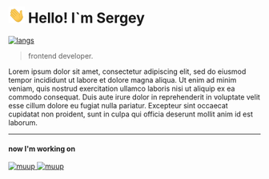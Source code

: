 
# <img src="./assets/Hi.gif" height='32'/> Hello! I`m Sergey

<a href="https://chepuhasasha.herokuapp.com">
  <img alt="langs" src="https://chepuhasasha.herokuapp.com/languages_statistic/?user=chepuhasasha&width=800&font_style=normal&font_size=12"/>
</a>

> frontend developer.

Lorem ipsum dolor sit amet, consectetur adipiscing elit, sed do eiusmod tempor incididunt ut labore et dolore magna aliqua. Ut enim ad minim veniam, quis nostrud exercitation ullamco laboris nisi ut aliquip ex ea commodo consequat. Duis aute irure dolor in reprehenderit in voluptate velit esse cillum dolore eu fugiat nulla pariatur. Excepteur sint occaecat cupidatat non proident, sunt in culpa qui officia deserunt mollit anim id est laborum.

---

#### now I'm working on <!-- ACTIVE_REPO -->

<a href="https://github.com/chepuhasasha/muup">
  <img alt="muup" src="https://chepuhasasha.herokuapp.com/repo/?name=muup&user=chepuhasasha&width=300"/>
</a>
<a href="https://github.com/chepuhasasha/chepuhasasha">
  <img alt="muup" src="https://chepuhasasha.herokuapp.com/repo/?name=chepuhasasha&user=chepuhasasha&width=300"/>
</a>
